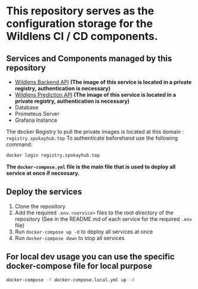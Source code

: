 # This repository serves as the configuration storage for the Wildlens CI / CD components.

## Services and Components managed by this repository
- [Wildlens Backend API](https://github.com/Spokay/Wildlens_Backend) **(The image of this service is located in a private registry, authentication is necessary)**
- [Wildlens Prediction API](https://github.com/Spokay/Wildlens_Prediction_API) **(The image of this service is located in a private registry, authentication is necessary)**
- Database
- Prometeus Server
- Grafana Instance

The docker Registry to pull the private images is located at this domain : `registry.spokayhub.top`
To authenticate beforehand use the following command:
```bash
docker login registry.spokayhub.top
```


**The `docker-compose.yml` file is the main file that is used to deploy all service at once if necessary.**

## Deploy the services

1. Clone the repository
2. Add the required `.env.<service>` files to the root directory of the repository (See in the README.md of each service for the required `.env` file)
3. Run `docker-compose up -d` to deploy all services at once
4. Run `docker-compose down` to stop all services

## For local dev usage you can use the specific docker-compose file for local purpose
```bash
docker-compose -f docker-compose.local.yml up -d
```
